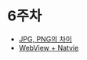 # 6주차
- [JPG, PNG의 차이](https://github.com/alsongDalsong/CS-Study/blob/main/%EA%B8%B0%ED%83%80/JPG%EC%99%80%20PNG%20%EC%B0%A8%EC%9D%B4)
- [WebView + Natvie](https://github.com/alsongDalsong/CS-Study/blob/main/%EC%86%8C%ED%94%84%ED%8A%B8%EC%9B%A8%EC%96%B4%20%EA%B3%B5%ED%95%99/WebView%20%2B%20Native.md)
